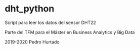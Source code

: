 # dht_python
Script para leer los datos del sensor DHT22

Parte del TFM para el Máster en Business Analytics y Big Data

2019-2020 Pedro Hurtado
